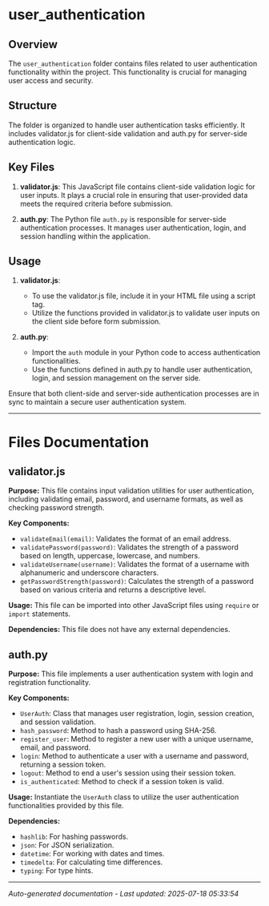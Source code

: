 # user_authentication

## Overview
The `user_authentication` folder contains files related to user authentication functionality within the project. This functionality is crucial for managing user access and security.

## Structure
The folder is organized to handle user authentication tasks efficiently. It includes validator.js for client-side validation and auth.py for server-side authentication logic.

## Key Files
1. **validator.js**: This JavaScript file contains client-side validation logic for user inputs. It plays a crucial role in ensuring that user-provided data meets the required criteria before submission.
   
2. **auth.py**: The Python file `auth.py` is responsible for server-side authentication processes. It manages user authentication, login, and session handling within the application.

## Usage
1. **validator.js**:
   - To use the validator.js file, include it in your HTML file using a script tag.
   - Utilize the functions provided in validator.js to validate user inputs on the client side before form submission.

2. **auth.py**:
   - Import the `auth` module in your Python code to access authentication functionalities.
   - Use the functions defined in auth.py to handle user authentication, login, and session management on the server side.

Ensure that both client-side and server-side authentication processes are in sync to maintain a secure user authentication system.

---

# Files Documentation

## validator.js

**Purpose:** This file contains input validation utilities for user authentication, including validating email, password, and username formats, as well as checking password strength.

**Key Components:**
- `validateEmail(email)`: Validates the format of an email address.
- `validatePassword(password)`: Validates the strength of a password based on length, uppercase, lowercase, and numbers.
- `validateUsername(username)`: Validates the format of a username with alphanumeric and underscore characters.
- `getPasswordStrength(password)`: Calculates the strength of a password based on various criteria and returns a descriptive level.

**Usage:** This file can be imported into other JavaScript files using `require` or `import` statements.

**Dependencies:** This file does not have any external dependencies.

## auth.py

**Purpose:** This file implements a user authentication system with login and registration functionality.

**Key Components:**
- `UserAuth`: Class that manages user registration, login, session creation, and session validation.
- `hash_password`: Method to hash a password using SHA-256.
- `register_user`: Method to register a new user with a unique username, email, and password.
- `login`: Method to authenticate a user with a username and password, returning a session token.
- `logout`: Method to end a user's session using their session token.
- `is_authenticated`: Method to check if a session token is valid.

**Usage:** Instantiate the `UserAuth` class to utilize the user authentication functionalities provided by this file.

**Dependencies:**
- `hashlib`: For hashing passwords.
- `json`: For JSON serialization.
- `datetime`: For working with dates and times.
- `timedelta`: For calculating time differences.
- `typing`: For type hints.

---
*Auto-generated documentation - Last updated: 2025-07-18 05:33:54*
